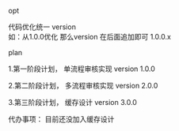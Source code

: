 opt


 代码优化统一 version   
    如：从1.0.0优化  那么version 在后面追加即可 1.0.0.x














plan



1.第一阶段计划， 单流程审核实现 version 1.0.0



2.第二阶段计划， 多流程审核实现 version 2.0.0 


3.第三阶段计划， 缓存设计 version 3.0.0




代办事项： 目前还没加入缓存设计



